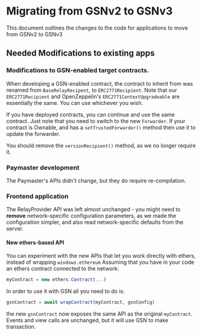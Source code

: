 # Migrating from GSNv2 to GSNv3

This document outlines the changes to the code for applications to move from GSNv2 to GSNv3

## Needed Modifications to existing apps

### Modifications to GSN-enabled target contracts.

When developing a GSN-enabled contract, the contract to inherit from was renamed from `BaseRelayRecipent`, to `ERC2771Recipient`.
Note that our `ERC2771Recipient` and OpenZeppelin's `ERC2771ContextUpgradeable` are essentially the same. You can use whichever you wish.

If you have deployed contracts, you can continue and use the same contract.
Just note that you need to switch to the new `Forwarder`. If your contract is Ownable, and has a `setTrustedForwarder()` method then use it to update the forwarder.

You should remove the `versionRecipient()` method, as we no longer require it.

### Paymaster development

The Paymaster's APIs didn't change, but they do require re-compilation.

### Frontend application
The RelayProvider API was left almost unchanged - you might need to **remove** network-specific configuration parameters, as we made the configuration simpler, and also read network-specific defaults from the server.

#### New ethers-based API
You can experiment with the new APIs that let you work directly with ethers, instead of wrapping `windows.ethereum`
Assuming that you have in your code an ethers contract connected to the network:
```js
myContract = new ethers.Contract(...)
```
In order to use it with GSN all you need to do is:
```js
gsnContract = await wrapContract(myContract, gsnConfig)
```
the new `gsnContract` now exposes the same API as the original `myContract`. Events and view calls are unchanged,
but it will use GSN to make transaction.

